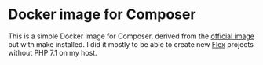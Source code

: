 # Docker image for Composer 

This is a simple Docker image for Composer, derived from the [official image](https://hub.docker.com/r/_/composer/) but with make installed. 
I did it mostly to be able to create new [Flex](https://symfony.com/doc/current/setup/flex.html#using-symfony-flex-in-new-applications) projects without PHP 7.1 on my host.
